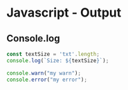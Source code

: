 # Javascript - Output

## Console.log

~~~javascript
const textSize = 'txt'.length;
console.log(`Size: ${textSize}`);

console.warn("my warn");
console.error("my error");
~~~
